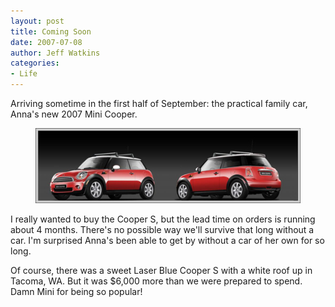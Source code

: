 ```yaml
---
layout: post
title: Coming Soon
date: 2007-07-08
author: Jeff Watkins
categories:
- Life
---
```


Arriving sometime in the first half of September: the practical family car, Anna's new 2007 Mini Cooper.

<figure><img class="photo" src="/assets/2007/07/my_mini.jpg"></figure>

I really wanted to buy the Cooper S, but the lead time on orders is running about 4 months. There's no possible way we'll survive that long without a car. I'm surprised Anna's been able to get by without a car of her own for so long.

Of course, there was a sweet Laser Blue Cooper S with a white roof up in Tacoma, WA. But it was $6,000 more than we were prepared to spend. Damn Mini for being so popular!